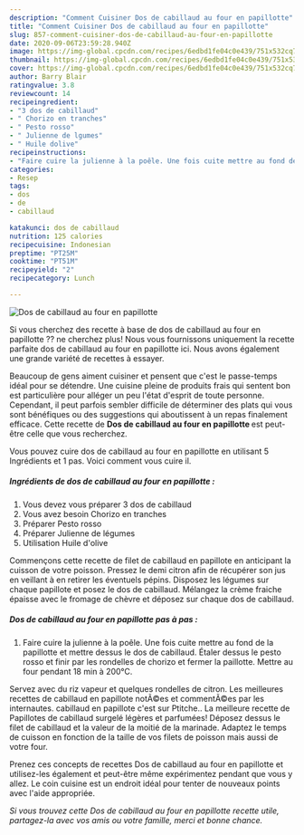 ```yaml
---
description: "Comment Cuisiner Dos de cabillaud au four en papillotte"
title: "Comment Cuisiner Dos de cabillaud au four en papillotte"
slug: 857-comment-cuisiner-dos-de-cabillaud-au-four-en-papillotte
date: 2020-09-06T23:59:28.940Z
image: https://img-global.cpcdn.com/recipes/6edbd1fe04c0e439/751x532cq70/dos-de-cabillaud-au-four-en-papillotte-photo-principale-de-la-recette.jpg
thumbnail: https://img-global.cpcdn.com/recipes/6edbd1fe04c0e439/751x532cq70/dos-de-cabillaud-au-four-en-papillotte-photo-principale-de-la-recette.jpg
cover: https://img-global.cpcdn.com/recipes/6edbd1fe04c0e439/751x532cq70/dos-de-cabillaud-au-four-en-papillotte-photo-principale-de-la-recette.jpg
author: Barry Blair
ratingvalue: 3.8
reviewcount: 14
recipeingredient:
- "3 dos de cabillaud"
- " Chorizo en tranches"
- " Pesto rosso"
- " Julienne de lgumes"
- " Huile dolive"
recipeinstructions:
- "Faire cuire la julienne à la poêle. Une fois cuite mettre au fond de la papillotte et mettre dessus le dos de cabillaud. Étaler dessus le pesto rosso et finir par les rondelles de chorizo et fermer la paillotte. Mettre au four pendant 18 min à 200°C."
categories:
- Resep
tags:
- dos
- de
- cabillaud

katakunci: dos de cabillaud 
nutrition: 125 calories
recipecuisine: Indonesian
preptime: "PT25M"
cooktime: "PT51M"
recipeyield: "2"
recipecategory: Lunch

---
```



![Dos de cabillaud au four en papillotte](https://img-global.cpcdn.com/recipes/6edbd1fe04c0e439/751x532cq70/dos-de-cabillaud-au-four-en-papillotte-photo-principale-de-la-recette.jpg)

Si vous cherchez des recette à base de dos de cabillaud au four en papillotte ?? ne cherchez plus! Nous vous fournissons uniquement la recette parfaite dos de cabillaud au four en papillotte ici. Nous avons également une grande variété de recettes à essayer.

Beaucoup de gens aiment cuisiner et pensent que c'est le passe-temps idéal pour se détendre. Une cuisine pleine de produits frais qui sentent bon est particulière pour alléger un peu l'état d'esprit de toute personne. Cependant, il peut parfois sembler difficile de déterminer des plats qui vous sont bénéfiques ou des suggestions qui aboutissent à un repas finalement efficace. Cette recette de <strong> Dos de cabillaud au four en papillotte </strong> est peut-être celle que vous recherchez.

<!--inarticleads1-->

Vous pouvez cuire dos de cabillaud au four en papillotte en utilisant 5 Ingrédients et 1 pas. Voici comment vous cuire il.

##### Ingrédients de dos de cabillaud au four en papillotte :

1. Vous devez vous préparer 3 dos de cabillaud
1. Vous avez besoin  Chorizo en tranches
1. Préparer  Pesto rosso
1. Préparer  Julienne de légumes
1. Utilisation  Huile d&#39;olive


Commençons cette recette de filet de cabillaud en papillote en anticipant la cuisson de votre poisson. Pressez le demi citron afin de récupérer son jus en veillant à en retirer les éventuels pépins. Disposez les légumes sur chaque papillote et posez le dos de cabillaud. Mélangez la crème fraiche épaisse avec le fromage de chèvre et déposez sur chaque dos de cabillaud. 

<!--inarticleads2-->

##### Dos de cabillaud au four en papillotte pas à pas :

1. Faire cuire la julienne à la poêle. Une fois cuite mettre au fond de la papillotte et mettre dessus le dos de cabillaud. Étaler dessus le pesto rosso et finir par les rondelles de chorizo et fermer la paillotte. Mettre au four pendant 18 min à 200°C.


Servez avec du riz vapeur et quelques rondelles de citron. Les meilleures recettes de cabillaud en papillote notÃ©es et commentÃ©es par les internautes. cabillaud en papillote c&#39;est sur Ptitche.. La meilleure recette de Papillotes de cabillaud surgelé légères et parfumées! Déposez dessus le filet de cabillaud et la valeur de la moitié de la marinade. Adaptez le temps de cuisson en fonction de la taille de vos filets de poisson mais aussi de votre four. 

<!--inarticleads1-->

<p>
Prenez ces concepts de recettes Dos de cabillaud au four en papillotte et utilisez-les également et peut-être même expérimentez pendant que vous y allez. Le coin cuisine est un endroit idéal pour tenter de nouveaux points avec l'aide appropriée.
</p>

<p>
<i>Si vous trouvez cette Dos de cabillaud au four en papillotte recette utile, partagez-la avec vos amis ou votre famille, merci et bonne chance.</i>
</p>
